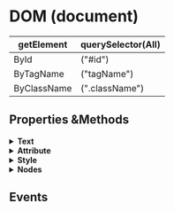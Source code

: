 # DOM (document)

| getElement      | querySelector(All) |  
| -----------     | -----------        |
| ById            | ("#id")            |
| ByTagName       | ("tagName")        |
| ByClassName     | (".className")     |

## Properties &Methods 
<details>
 <summary><b>Text</b></summary>
   
* .textContent - all text even if invisible
* .innerText - visible text
* .innerHTML - to add html tags in text
 </details>

<details>
 <summary><b>Attribute</b></summary>

* .attrName
* .getAttribute
* .setAttribute (“attrName”, “value”)
* .removeAttribute
 </details>
 
<details>
 <summary><b>Style</b></summary>

* .style.[DOMStyleObject](https://www.w3schools.com/jsref/dom_obj_style.asp)
* window.getComputedStyle(“element”)
* .classList.add(“className”)
* .classList.toggle(“className”)
* .classList.remove(“className”)
 </details>
 
<details>
 <summary><b>Nodes</b></summary>

* .parentElement()
* .children .childElementCount
* .nextSibling .previousSibling (text) .nextElementSibling .previousElementSibling (tag)
* .createElement
    * .appendChild(element)
    * .append(“text”, element)
    * .prepend() – first child
    * .[insertAdjacentElement](https://developer.mozilla.org/en-US/docs/Web/API/Element/insertAdjacentElement) (position, element) – sibling
    * .after .before
* .removeChild(child) – not convenient; .remove() 
</details>

## Events
